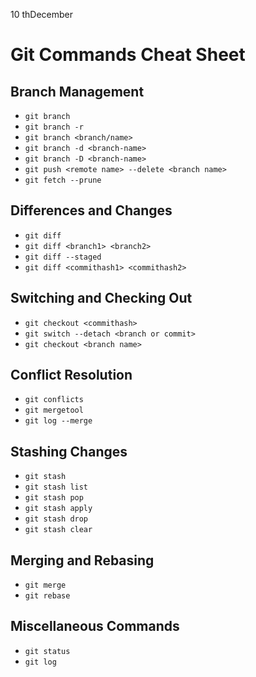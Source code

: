 10 thDecember 
# Git Commands Cheat Sheet

## Branch Management
- `git branch`
- `git branch -r`
- `git branch <branch/name>`
- `git branch -d <branch-name>`
- `git branch -D <branch-name>`
- `git push <remote name> --delete <branch name>`
- `git fetch --prune`

## Differences and Changes
- `git diff`
- `git diff <branch1> <branch2>`
- `git diff --staged`
- `git diff <commithash1> <commithash2>`

## Switching and Checking Out
- `git checkout <commithash>`
- `git switch --detach <branch or commit>`
- `git checkout <branch name>`

## Conflict Resolution
- `git conflicts`
- `git mergetool`
- `git log --merge`

## Stashing Changes
- `git stash`
- `git stash list`
- `git stash pop`
- `git stash apply`
- `git stash drop`
- `git stash clear`

## Merging and Rebasing
- `git merge`
- `git rebase`

## Miscellaneous Commands
- `git status`
- `git log`

